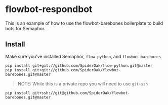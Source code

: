 # flowbot-respondbot
This is an example of how to use the flowbot-barebones boilerplate to build bots for Semaphor.

## Install
Make sure you've installed Semaphor, `flow-python`, and `flowbot-barebores`
```
pip install git+git://github.com/SpiderOak/flow-python.git@master
pip install git+git://github.com/SpiderOak/flowbot-barebones.git@master
```

> NOTE: While this is a private repo you will need to use `git+ssh`
```
pip install git+ssh://git@github.com/SpiderOak/flowbot-barebones.git@master
```
